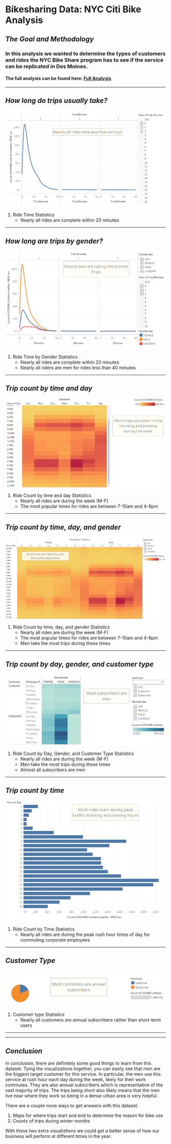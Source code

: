 # Bikesharing Data: NYC Citi Bike Analysis

## *The Goal and Methodology*
### In this analysis we wanted to determine the types of customers and rides the NYC Bike Share program has to see if the service can be replicated in Des Moines.

#### The full analysis can be found here: [Full Analysis](https://public.tableau.com/app/profile/matthew.hand2472/viz/Challenge_Book/NYCBikeStory?publish=yes)

---
## *How long do trips usually take?*

![Checkout Time](https://github.com/05Perseus/bikesharing/blob/main/Resources/checkout_time.png)

1. Ride Time Statistics
    * Nearly all rides are complete within 20 minutes

---

## *How long are trips by gender?*

![Checkout Time by Gender](https://github.com/05Perseus/bikesharing/blob/main/Resources/checkout_time_gender.png)

1. Ride Time by Gender Statistics
    * Nearly all rides are complete within 20 minutes
    * Nearly all riders are men for rides less than 40 minutes

---

## *Trip count by time and day*

![Trips by time and day](https://github.com/05Perseus/bikesharing/blob/main/Resources/trips_by_weekday.png)

1. Ride Count by time and day Statistics
    * Nearly all rides are during the week (M-F)
    * The most popular times for rides are between 7-10am and 4-8pm

---

## *Trip count by time, day, and gender*

![Trips by time, day, and gender](https://github.com/05Perseus/bikesharing/blob/main/Resources/trips_by_weekday_gender.png)

1. Ride Count by time, day, and gender Statistics
    * Nearly all rides are during the week (M-F)
    * The most popular times for rides are between 7-10am and 4-8pm
    * Men take the most trips during these times

---

## *Trip count by day, gender, and customer type*

![Trips by day, gender, and customer type](https://github.com/05Perseus/bikesharing/blob/main/Resources/trips_by_weekday_gender_type.png)

1. Ride Count by Day, Gender, and Customer Type Statistics
    * Nearly all rides are during the week (M-F)
    * Men take the most trips during these times
    * Almost all subscribers are men

---

## *Trip count by time*

![Trips by time](https://github.com/05Perseus/bikesharing/blob/main/Resources/trips_by_time.png)

1. Ride Count by Time Statistics
    * Nearly all rides are during the peak rush hour times of day for commuting corporate employees

---

## *Customer Type*

![Customer Type](https://github.com/05Perseus/bikesharing/blob/main/Resources/customer_type.png)

1. Customer type Statistics
    * Nearly all customers are annual subscribers rather than short-term users

---

---
## *Conclusion*
In conclusion, there are definitely some good things to learn from this dataset. Tying the visualizations together, you can easily see that men are the biggest target customer for this service. In particular, the men use this service at rush hour each day during the week, likely for their work commutes. They are also annual subscribers which is representative of the vast majority of trips. The trips being short also likely means that the men live near where they work so being in a dense urban area is very helpful.

There are a couple more ways to get answers with this dataset:

1. Maps for where trips start and end to determine the reason for bike use
2. Counts of trips during winter months

With these two extra visualiztions we could get a better sense of how our business will perform at different times in the year.
 
